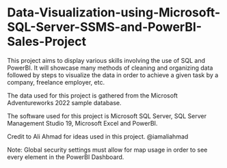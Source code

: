 # Data-Visualization-using-Microsoft-SQL-Server-SSMS-and-PowerBI-Sales-Project

This project aims to display various skills involving the use of SQL and PowerBI. It will showcase many methods of cleaning and organizing data followed by steps to visualize the data in order to achieve a given task by a company, freelance employer, etc.  

The data used for this project is gathered from the Microsoft Adventureworks 2022 sample database.

The software used for this project is Microsoft SQL Server, SQL Server Management Studio 19, Microsoft Excel and PowerBI. 

Credit to Ali Ahmad for ideas used in this project. @iamaliahmad

Note: Global security settings must allow for map usage in order to see every element in the PowerBI Dashboard. 
